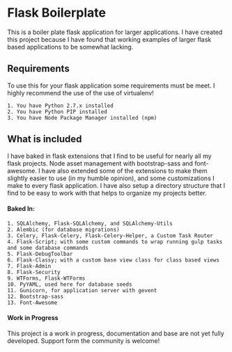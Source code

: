 # Flask Boilerplate
This is a boiler plate flask application for larger applications.  I have created this project because I have found that working examples of larger flask based 
applications to be somewhat lacking. 

## Requirements
To use this for your flask application some requirements must be meet. I highly recommend the use of the use of virtualenv!

    1. You have Python 2.7.x installed
    2. You have Python PIP installed
    3. You have Node Package Manager installed (npm)    

## What is included
I have baked in flask extensions that I find to be useful for nearly all my flask projects. Node asset management with bootstrap-sass and font-awesome. I have also
extended some of the extensions to make them slightly easier to use (in my humble opinion), and some customizations I make to every flask application. I have also
setup a directory structure that I find to be easy to work with that helps to organize my projects better.
#### Baked In:
    1. SQLAlchemy, Flask-SQLAlchemy, and SQLAlchemy-Utils
    2. Alembic (for database migrations)
    3. Celery, Flask-Celery, Flask-Celery-Helper, a Custom Task Router
    4. Flask-Script; with some custom commands to wrap running gulp tasks and some database commands
    5. Flask-DebugToolbar
    6. Flask-Classy; with a custom base view class for class based views
    7. Flask-Admin
    8. Flask-Security
    9. WTForms, Flask-WTForms
    10. PyYAML, used here for database seeds
    11. Gunicorn, for application server with gevent
    12. Bootstrap-sass
    13. Font-Awesome
    
#### Work in Progress
This project is a work in progress, documentation and base are not yet fully developed. Support form the community is welcome!
